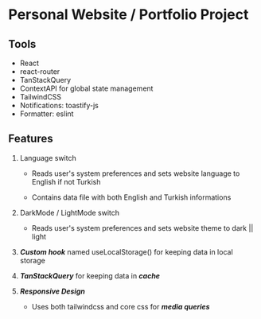 # Personal Website / Portfolio Project

## Tools
  - React
  - react-router
  - TanStackQuery
  - ContextAPI for global state management
  - TailwindCSS
  - Notifications: toastify-js
  - Formatter: eslint

## Features
  1. Language switch

     - Reads user's system preferences and sets website language to English if not Turkish

     - Contains data file with both English and Turkish informations
     
  3. DarkMode / LightMode switch

     - Reads user's system preferences and sets website theme to dark || light
  
  5. ***Custom hook*** named useLocalStorage() for keeping data in local storage  
  
  6. ***TanStackQuery*** for keeping data in ***cache***
  
  7. ***Responsive Design***
  
     - Uses both tailwindcss and core css for ***media queries***

